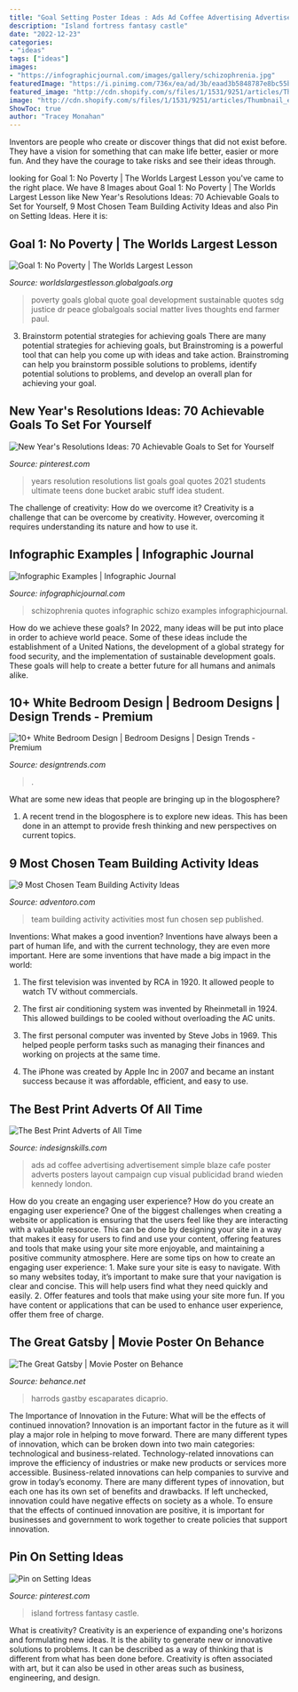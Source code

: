 ```yaml
---
title: "Goal Setting Poster Ideas : Ads Ad Coffee Advertising Advertisement Simple Blaze Cafe Poster Adverts Posters Layout Campaign Cup Visual Publicidad Brand Wieden Kennedy London"
description: "Island fortress fantasy castle"
date: "2022-12-23"
categories:
- "ideas"
tags: ["ideas"]
images:
- "https://infographicjournal.com/images/gallery/schizophrenia.jpg"
featuredImage: "https://i.pinimg.com/736x/ea/ad/3b/eaad3b5848787e8bc55ba67a7b2e4dc7.jpg"
featured_image: "http://cdn.shopify.com/s/files/1/1531/9251/articles/Thumbnail_e78ddf2a-755e-4dd1-aa98-9010977ad171_1024x1024.jpg?v=1537410316"
image: "http://cdn.shopify.com/s/files/1/1531/9251/articles/Thumbnail_e78ddf2a-755e-4dd1-aa98-9010977ad171_1024x1024.jpg?v=1537410316"
ShowToc: true
author: "Tracey Monahan"
---
```



Inventors are people who create or discover things that did not exist before. They have a vision for something that can make life better, easier or more fun. And they have the courage to take risks and see their ideas through.

	

		
looking for Goal 1: No Poverty | The Worlds Largest Lesson you've came to the right place. We have 8 Images about Goal 1: No Poverty | The Worlds Largest Lesson like New Year&#039;s Resolutions Ideas: 70 Achievable Goals to Set for Yourself, 9 Most Chosen Team Building Activity Ideas and also Pin on Setting Ideas. Here it is:
		
    
## Goal 1: No Poverty | The Worlds Largest Lesson

<img loading=lazy src="http://cdn.worldslargestlesson.globalgoals.org/2015/07/No-Poverty-V2.png" onerror="this.onerror=null;this.src='https://tse2.mm.bing.net/th?id=OIP.95_-pZecanPTbkpNL2Fl2wHaLF&amp;pid=15.1';" alt="Goal 1: No Poverty | The Worlds Largest Lesson">

_Source: worldslargestlesson.globalgoals.org_

>poverty goals global quote goal development sustainable quotes sdg justice dr peace globalgoals social matter lives thoughts end farmer paul. 

	

3. Brainstorm potential strategies for achieving goals
There are many potential strategies for achieving goals, but Brainstroming is a powerful tool that can help you come up with ideas and take action. Brainstroming can help you brainstorm possible solutions to problems, identify potential solutions to problems, and develop an overall plan for achieving your goal.

    
## New Year&#039;s Resolutions Ideas: 70 Achievable Goals To Set For Yourself

<img loading=lazy src="https://i.pinimg.com/736x/ea/ad/3b/eaad3b5848787e8bc55ba67a7b2e4dc7.jpg" onerror="this.onerror=null;this.src='https://tse2.mm.bing.net/th?id=OIP.vdqzikVy9KK4TyUTd8GOZQHaRI&amp;pid=15.1';" alt="New Year&#039;s Resolutions Ideas: 70 Achievable Goals to Set for Yourself">

_Source: pinterest.com_

>years resolution resolutions list goals goal quotes 2021 students ultimate teens done bucket arabic stuff idea student. 

	

The challenge of creativity: How do we overcome it?
Creativity is a challenge that can be overcome by creativity. However, overcoming it requires understanding its nature and how to use it.

    
## Infographic Examples | Infographic Journal

<img loading=lazy src="https://infographicjournal.com/images/gallery/schizophrenia.jpg" onerror="this.onerror=null;this.src='https://tse3.mm.bing.net/th?id=OIP.SYg7smP2X1uimncPK_tfdAHaEo&amp;pid=15.1';" alt="Infographic Examples | Infographic Journal">

_Source: infographicjournal.com_

>schizophrenia quotes infographic schizo examples infographicjournal. 

	

How do we achieve these goals?
In 2022, many ideas will be put into place in order to achieve world peace. Some of these ideas include the establishment of a United Nations, the development of a global strategy for food security, and the implementation of sustainable development goals. These goals will help to create a better future for all humans and animals alike.

    
## 10+ White Bedroom Design | Bedroom Designs | Design Trends - Premium

<img loading=lazy src="https://images.designtrends.com/wp-content/uploads/2015/11/20121820/Pure-White-Bedroom-Design.jpg" onerror="this.onerror=null;this.src='https://tse2.mm.bing.net/th?id=OIP.rggWPuXDHB0Yr51GB6lhpgHaHa&amp;pid=15.1';" alt="10+ White Bedroom Design | Bedroom Designs | Design Trends - Premium">

_Source: designtrends.com_

>. 

	

What are some new ideas that people are bringing up in the blogosphere?
1. A recent trend in the blogosphere is to explore new ideas. This has been done in an attempt to provide fresh thinking and new perspectives on current topics.

    
## 9 Most Chosen Team Building Activity Ideas

<img loading=lazy src="http://cdn.shopify.com/s/files/1/1531/9251/articles/Thumbnail_e78ddf2a-755e-4dd1-aa98-9010977ad171_1024x1024.jpg?v=1537410316" onerror="this.onerror=null;this.src='https://tse4.mm.bing.net/th?id=OIP.MyWuwKWmYnkDeHs8x4t6RwHaDt&amp;pid=15.1';" alt="9 Most Chosen Team Building Activity Ideas">

_Source: adventoro.com_

>team building activity activities most fun chosen sep published. 

	

Inventions: What makes a good invention?
Inventions have always been a part of human life, and with the current technology, they are even more important. Here are some inventions that have made a big impact in the world:
1. The first television was invented by RCA in 1920. It allowed people to watch TV without commercials.

2. The first air conditioning system was invented by Rheinmetall in 1924. This allowed buildings to be cooled without overloading the AC units.

3. The first personal computer was invented by Steve Jobs in 1969. This helped people perform tasks such as managing their finances and working on projects at the same time.

4. The iPhone was created by Apple Inc in 2007 and became an instant success because it was affordable, efficient, and easy to use.

    
## The Best Print Adverts Of All Time

<img loading=lazy src="http://www.indesignskills.com/wp-content/uploads/2015/07/Black-and-Blaze-Coffee-ad.jpg" onerror="this.onerror=null;this.src='https://tse1.mm.bing.net/th?id=OIP.79cNo6KaYMRJWOXnpw7mlgHaKe&amp;pid=15.1';" alt="The Best Print Adverts of All Time">

_Source: indesignskills.com_

>ads ad coffee advertising advertisement simple blaze cafe poster adverts posters layout campaign cup visual publicidad brand wieden kennedy london. 

	

How do you create an engaging user experience?
How do you create an engaging user experience? One of the biggest challenges when creating a website or application is ensuring that the users feel like they are interacting with a valuable resource. This can be done by designing your site in a way that makes it easy for users to find and use your content, offering features and tools that make using your site more enjoyable, and maintaining a positive community atmosphere. Here are some tips on how to create an engaging user experience: 1. Make sure your site is easy to navigate. With so many websites today, it’s important to make sure that your navigation is clear and concise. This will help users find what they need quickly and easily. 2. Offer features and tools that make using your site more fun. If you have content or applications that can be used to enhance user experience, offer them free of charge.

    
## The Great Gatsby | Movie Poster On Behance

<img loading=lazy src="https://mir-s3-cdn-cf.behance.net/project_modules/max_1200/6e6ffa5559371.5e794b3aecb7a.jpg" onerror="this.onerror=null;this.src='https://tse1.mm.bing.net/th?id=OIP.QB-9ggFMyGZmDbp_2tOdlwHaLH&amp;pid=15.1';" alt="The Great Gatsby | Movie Poster on Behance">

_Source: behance.net_

>harrods gastby escaparates dicaprio. 

	

The Importance of Innovation in the Future: What will be the effects of continued innovation?
Innovation is an important factor in the future as it will play a major role in helping to move forward. There are many different types of innovation, which can be broken down into two main categories: technological and business-related. Technology-related innovations can improve the efficiency of industries or make new products or services more accessible. Business-related innovations can help companies to survive and grow in today’s economy. There are many different types of innovation, but each one has its own set of benefits and drawbacks. If left unchecked, innovation could have negative effects on society as a whole. To ensure that the effects of continued innovation are positive, it is important for businesses and government to work together to create policies that support innovation.

    
## Pin On Setting Ideas

<img loading=lazy src="https://i.pinimg.com/736x/03/8d/ce/038dce6ef3040c51b28db9298c5ab93a--fantasy-places-fantasy-world.jpg" onerror="this.onerror=null;this.src='https://tse1.mm.bing.net/th?id=OIP.2kcv1mH8uvHz30CAcEthqwHaFk&amp;pid=15.1';" alt="Pin on Setting Ideas">

_Source: pinterest.com_

>island fortress fantasy castle. 

	

What is creativity?
Creativity is an experience of expanding one's horizons and formulating new ideas. It is the ability to generate new or innovative solutions to problems. It can be described as a way of thinking that is different from what has been done before. Creativity is often associated with art, but it can also be used in other areas such as business, engineering, and design.

